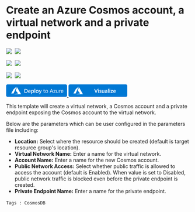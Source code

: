 # Create an Azure Cosmos account, a virtual network and a private endpoint

<IMG SRC="https://azurequickstartsservice.blob.core.windows.net/badges/101-cosmosdb-private-endpoint/PublicLastTestDate.svg" />&nbsp;
<IMG SRC="https://azurequickstartsservice.blob.core.windows.net/badges/101-cosmosdb-private-endpoint/PublicDeployment.svg" />&nbsp;

<IMG SRC="https://azurequickstartsservice.blob.core.windows.net/badges/101-cosmosdb-private-endpoint/FairfaxLastTestDate.svg" />&nbsp;
<IMG SRC="https://azurequickstartsservice.blob.core.windows.net/badges/101-cosmosdb-private-endpoint/FairfaxDeployment.svg" />&nbsp;

<IMG SRC="https://azurequickstartsservice.blob.core.windows.net/badges/101-cosmosdb-private-endpoint/BestPracticeResult.svg" />&nbsp;
<IMG SRC="https://azurequickstartsservice.blob.core.windows.net/badges/101-cosmosdb-private-endpoint/CredScanResult.svg" />&nbsp;

<a href="https://portal.azure.com/#create/Microsoft.Template/uri/https%3A%2F%2Fraw.githubusercontent.com%2FAzure%2Fazure-quickstart-templates%2Fmaster%2F101-cosmosdb-private-endpoint%2Fazuredeploy.json" target="_blank">
    <img src="https://raw.githubusercontent.com/Azure/azure-quickstart-templates/master/1-CONTRIBUTION-GUIDE/images/deploytoazure.png"/>
</a>
<a href="http://armviz.io/#/?load=https%3A%2F%2Fraw.githubusercontent.com%2FAzure%2Fazure-quickstart-templates%2Fmaster%2F101-cosmosdb-private-endpoint%2Fazuredeploy.json" target="_blank">
    <img src="https://raw.githubusercontent.com/Azure/azure-quickstart-templates/master/1-CONTRIBUTION-GUIDE/images/visualizebutton.png"/>
</a>

This template will create a virtual network, a Cosmos account and a private endpoint exposing the Cosmos account to the virtual network.

Below are the parameters which can be user configured in the parameters file including:

- **Location:** Select where the resource should be created (default is target resource group's location).
- **Virtual Network Name:** Enter a name for the virtual network.
- **Account Name:** Enter a name for the new Cosmos account.
- **Public Network Access:** Select whether public traffic is allowed to access the account (default is Enabled). When value is set to Disabled, public network traffic is blocked even before the private endpoint is created.
- **Private Endpoint Name:** Enter a name for the private endpoint.

`Tags : CosmosDB`

